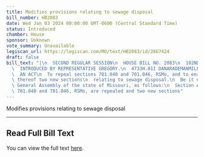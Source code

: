 ```yaml
---
title: Modifies provisions relating to sewage disposal
bill_number: HB2083
date: Wed Jan 03 2024 00:00:00 GMT-0600 (Central Standard Time)
status: Introduced
chamber: House
sponsor: Unknown
vote_summary: Unavailable
legiscan_url: https://legiscan.com/MO/text/HB2083/id/2867424
draft: false
bill_text: "|\n  SECOND REGULAR SESSION\n  HOUSE BILL NO. 2083\n  102ND GENERAL ASSEMBLY\n\
  \  INTRODUCED BY REPRESENTATIVE GREGORY.\n  4733H.01I DANARADEMANMILLER,ChiefClerk\n\
  \  AN ACT\n  To repeal sections 701.040 and 701.046, RSMo, and to enact in lieu\
  \ thereof two new sections\n  relating to sewage disposal.\n  Be it enacted by the\
  \ General Assembly of the state of Missouri, as follows:\n  Section A. Sections\
  \ 701.040 and 701.046, RSMo, are repealed and two new sections"
---
```

Modifies provisions relating to sewage disposal

---

## Read Full Bill Text

You can view the full text [here](https://legiscan.com/MO/text/HB2083/id/2867424).

